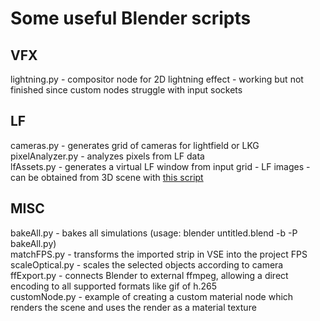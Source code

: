 # Some useful Blender scripts

## VFX
lightning.py - compositor node for 2D lightning effect - working but not finished since custom nodes struggle with input sockets

## LF
cameras.py - generates grid of cameras for lightfield or LKG\
pixelAnalyzer.py - analyzes pixels from LF data\
lfAssets.py - generates a virtual LF window from input grid - LF images - can be obtained from 3D scene with [this script](https://github.com/ichlubna/lfStreaming/blob/main/scripts/BlenderAddon.py)

## MISC
bakeAll.py - bakes all simulations (usage: blender untitled.blend -b -P bakeAll.py)\
matchFPS.py - transforms the imported strip in VSE into the project FPS\
scaleOptical.py - scales the selected objects according to camera\
ffExport.py - connects Blender to external ffmpeg, allowing a direct encoding to all supported formats like gif of h.265\
customNode.py - example of creating a custom material node which renders the scene and uses the render as a material texture
